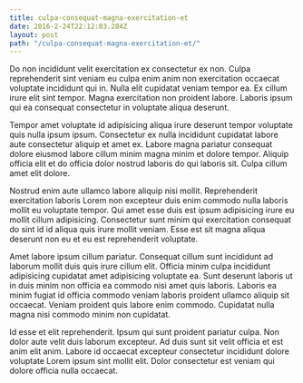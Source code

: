 ```yaml
---
title: culpa-consequat-magna-exercitation-et
date: 2016-2-24T22:12:03.284Z
layout: post
path: "/culpa-consequat-magna-exercitation-et/"
---
```


Do non incididunt velit exercitation ex consectetur ex non. Culpa reprehenderit sint veniam eu culpa enim anim non exercitation occaecat voluptate incididunt qui in. Nulla elit cupidatat veniam tempor ea. Ex cillum irure elit sint tempor. Magna exercitation non proident labore. Laboris ipsum qui ea consequat consectetur in voluptate aliqua deserunt.

Tempor amet voluptate id adipisicing aliqua irure deserunt tempor voluptate quis nulla ipsum ipsum. Consectetur ex nulla incididunt cupidatat labore aute consectetur aliquip et amet ex. Labore magna pariatur consequat dolore eiusmod labore cillum minim magna minim et dolore tempor. Aliquip officia elit et do officia dolor nostrud laboris do qui laboris sit. Culpa cillum amet elit dolore.

Nostrud enim aute ullamco labore aliquip nisi mollit. Reprehenderit exercitation laboris Lorem non excepteur duis enim commodo nulla laboris mollit eu voluptate tempor. Qui amet esse duis est ipsum adipisicing irure eu mollit cillum adipisicing. Consectetur sunt minim qui exercitation consequat do sint id id aliqua quis irure mollit veniam. Esse est sit magna aliqua deserunt non eu et eu est reprehenderit voluptate.

Amet labore ipsum cillum pariatur. Consequat cillum sunt incididunt ad laborum mollit duis quis irure cillum elit. Officia minim culpa incididunt adipisicing cupidatat amet adipisicing voluptate ea. Sunt deserunt laboris ut in duis minim non officia ea commodo nisi amet quis laboris. Laboris ea minim fugiat id officia commodo veniam laboris proident ullamco aliquip sit occaecat. Veniam proident quis labore enim commodo. Cupidatat nulla magna nisi commodo minim non cupidatat.

Id esse et elit reprehenderit. Ipsum qui sunt proident pariatur culpa. Non dolor aute velit duis laborum excepteur. Ad duis sunt sit velit officia et est anim elit anim. Labore id occaecat excepteur consectetur incididunt dolore voluptate Lorem ipsum sint mollit elit. Dolor consectetur est veniam qui dolore officia nulla occaecat.